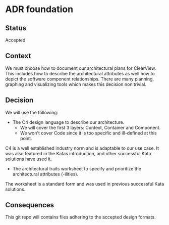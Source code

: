 # ADR foundation

## Status
Accepted

## Context
We must choose how to document our architectural plans for ClearView. This includes how to describe the architectural attributes as well how to depict the software component relationships. 
There are many planning, graphing and visualizing tools which makes this decision non trivial. 

## Decision
We will use the following:
* The C4 design language to describe our architecture.
  * We will cover the first 3 layers: Context, Container and Component.
  * We won't cover Code since it is too specific and ill-defined at this point.

C4 is a well established industry norm and is adaptable to our use case. It was also featured in the Katas introduction, and other successful Kata solutions have used it.

* The architectural traits worksheet to specify and prioritize the architectural attributes (-ilities).

The worksheet is a standard form and was used in previous successful Kata solutions. 

## Consequences
This git repo will contains files adhering to the accepted design formats.